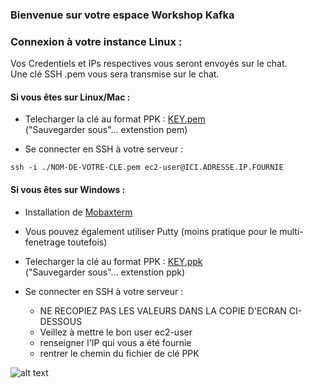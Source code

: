 ### Bienvenue sur votre espace Workshop Kafka


### Connexion à votre instance Linux :

Vos Credentiels et IPs respectives vous seront envoyés sur le chat.    
Une clé SSH .pem vous sera transmise sur le chat.  


#### Si vous êtes sur Linux/Mac :

- Telecharger la clé au format PPK : [KEY.pem](https://raw.githubusercontent.com/mehdi-lamrani/kafka-workshop/master/res/bin/SAP-KEY.pem)  
  ("Sauvegarder sous"... extenstion pem)
  
- Se connecter en SSH à votre serveur :

```console 
ssh -i ./NOM-DE-VOTRE-CLE.pem ec2-user@ICI.ADRESSE.IP.FOURNIE
```

#### Si vous êtes sur Windows :

- Installation de [Mobaxterm](https://download.mobatek.net/2022020030522248/MobaXterm_Portable_v20.2.zip)  

- Vous pouvez également utiliser Putty (moins pratique pour le multi-fenetrage toutefois)

- Telecharger la clé au format PPK : [KEY.ppk](https://raw.githubusercontent.com/mehdi-lamrani/kafka-workshop/master/res/bin/SAP-KEY.ppk)  
  ("Sauvegarder sous"... extenstion ppk)

- Se connecter en SSH à votre serveur :

  - NE RECOPIEZ PAS LES VALEURS DANS LA COPIE D'ECRAN CI-DESSOUS
  - Veillez à mettre le bon user ec2-user  
  - renseigner l'IP qui vous a été fournie  
  - rentrer le chemin du fichier de clé PPK 

![alt text](https://i.ibb.co/tYL7W8y/Annotation-2020-05-08-135954.png)
